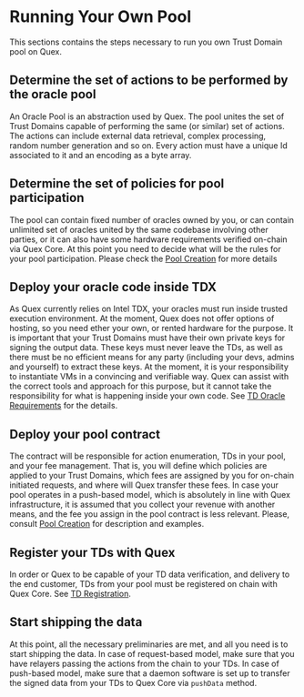 # Running Your Own Pool

This sections contains the steps necessary to run you own Trust Domain pool on Quex.

## Determine the set of actions to be performed by the oracle pool

An Oracle Pool is an abstraction used by Quex. The pool unites the set of Trust Domains capable of performing the same
(or similar) set of actions. The actions can include external data retrieval, complex processing, random number
generation and so on. Every action must have a unique Id associated to it and an encoding as a byte array.

## Determine the set of policies for pool participation

The pool can contain fixed number of oracles owned by you, or can contain unlimited set of oracles united by the same
codebase involving other parties, or it can also have some hardware requirements verified on-chain via Quex Core. At
this point you need to decide what will be the rules for your pool participation. Please check the [Pool
Creation](pool_creation.md) for more details

## Deploy your oracle code inside TDX

As Quex currently relies on Intel TDX, your oracles must run inside trusted execution environment. At the moment, Quex
does not offer options of hosting, so you need ether your own, or rented hardware for the purpose. It is important that
your Trust Domains must have their own private keys for signing the output data. These keys must never leave the TDs, as
well as there must be no efficient means for any party (including your devs, admins and yourself) to extract these keys.
At the moment, it is your responsibility to instantiate VMs in a convincing and verifiable way. Quex can assist with the
correct tools and approach for this purpose, but it cannot take the responsibility for what is happening inside your own
code. See [TD Oracle Requirements](td_oracle_requirements.md) for the details.

## Deploy your pool contract

The contract will be responsible for action enumeration, TDs in your pool, and your fee management. That is, you will
define which policies are applied to your Trust Domains, which fees are assigned by you for on-chain initiated requests,
and where will Quex transfer these fees. In case your pool operates in a push-based model, which is absolutely in line
with Quex infrastructure, it is assumed that you collect your revenue with another means, and the fee you assign in the
pool contract is less relevant. Please, consult [Pool Creation](pool_creation.md) for description and examples.

## Register your TDs with Quex

In order or Quex to be capable of your TD data verification, and delivery to the end customer, TDs from your pool must
be registered on chain with Quex Core. See [TD Registration](td_registration.md).

## Start shipping the data

At this point, all the necessary preliminaries are met, and all you need is to start shipping the data. In case of
request-based model, make sure that you have relayers passing the actions from the chain to your TDs. In case of
push-based model, make sure that a daemon software is set up to transfer the signed data from your TDs to Quex Core via
`pushData` method.
